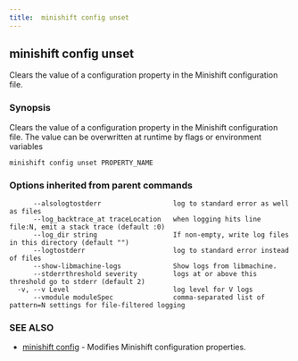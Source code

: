 ```yaml
---
title:  minishift config unset
---
```



## minishift config unset

Clears the value of a configuration property in the Minishift configuration file.

### Synopsis


Clears the value of a configuration property in the Minishift configuration file. The value can be overwritten at runtime by flags or environment variables

```
minishift config unset PROPERTY_NAME
```

### Options inherited from parent commands

```
      --alsologtostderr                  log to standard error as well as files
      --log_backtrace_at traceLocation   when logging hits line file:N, emit a stack trace (default :0)
      --log_dir string                   If non-empty, write log files in this directory (default "")
      --logtostderr                      log to standard error instead of files
      --show-libmachine-logs             Show logs from libmachine.
      --stderrthreshold severity         logs at or above this threshold go to stderr (default 2)
  -v, --v Level                          log level for V logs
      --vmodule moduleSpec               comma-separated list of pattern=N settings for file-filtered logging
```

### SEE ALSO
* [minishift config](minishift_config.md)	 - Modifies Minishift configuration properties.

